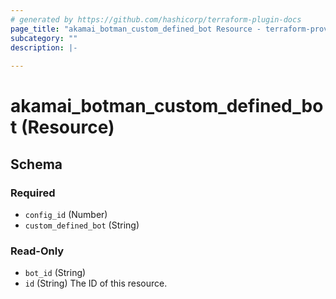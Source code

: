 ```yaml
---
# generated by https://github.com/hashicorp/terraform-plugin-docs
page_title: "akamai_botman_custom_defined_bot Resource - terraform-provider-akamai"
subcategory: ""
description: |-
  
---
```


# akamai_botman_custom_defined_bot (Resource)





<!-- schema generated by tfplugindocs -->
## Schema

### Required

- `config_id` (Number)
- `custom_defined_bot` (String)

### Read-Only

- `bot_id` (String)
- `id` (String) The ID of this resource.
